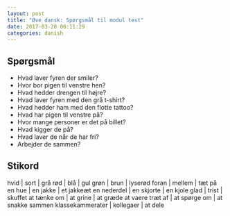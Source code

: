 ```yaml
---
layout: post
title: "Øve dansk: Spørgsmål til modul test"
date: 2017-03-28 06:11:29
categories: danish
---
```


## Spørgsmål

- Hvad laver fyren der smiler?
- Hvor bor pigen til venstre hen?
- Hvad hedder drengen til højre?
- Hvad laver fyren med den grå t-shirt?
- Hvad hedder ham med den flotte tattoo?
- Hvad har pigen til venstre på?
- Hvor mange personer er det på billet?
- Hvad kigger de på?
- Hvad laver de når de har fri?
- Arbejder de sammen?

## Stikord

hvid							| sort					| grå
rød								| blå						| gul
grøn							| brun					| lyserød
foran							| mellem				| tæt på
en hue						| en jakke			| et jakkeæt
en nederdel				| en skjorte		| en kjole
glad							| trist					| skuffet
at tænke om				| at grine			| at græde
at vaere træt af	| at spørge om	| at snakke sammen
klassekammerater	| kollegaer			| at dele
